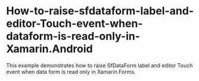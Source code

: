 # How-to-raise-sfdataform-label-and-editor-Touch-event-when-dataform-is-read-only-in-Xamarin.Android
This example demonstrates how to raise SfDataForm label and editor Touch event when data form is read only in Xamarin.Forms.
